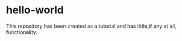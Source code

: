 # hello-world
This repository has been created as a tutorial and has little,if any at all, functionality.
